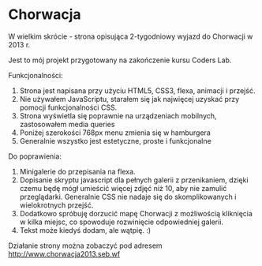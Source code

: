 # Chorwacja
W wielkim skrócie - strona opisująca 2-tygodniowy wyjazd do Chorwacji w 2013 r.

Jest to mój projekt przygotowany na zakończenie kursu Coders Lab.

Funkcjonalności:
1. Strona jest napisana przy użyciu HTML5, CSS3, flexa, animacji i przejść.
2. Nie używałem JavaScriptu, starałem się jak najwięcej uzyskać przy pomocji funkcjonalności CSS.
3. Strona wyświetla się poprawnie na urządzeniach mobilnych, zastosowałem media queries
4. Poniżej szerokości 768px menu zmienia się w hamburgera
5. Generalnie wszystko jest estetyczne, proste i funkcjonalne

Do poprawienia:
1. Minigalerie do przepisania na flexa.
2. Dopisanie skryptu javascript dla pełnych galerii z przenikaniem, dzięki czemu będę mógł umieścić więcej zdjęć niż 10, aby nie zamulić przeglądarki. Generalnie CSS nie nadaje się do skomplikowanych i wielokrotnych przejść.
3. Dodatkowo spróbuję dorzucić mapę Chorwacji z możliwością kliknięcia w kilka miejsc, co spowoduje rozwinięcie odpowiedniej galerii.
4. Tekst może kiedyś dodam, ale wątpię. :)

Działanie strony można zobaczyć pod adresem  http://www.chorwacja2013.seb.wf